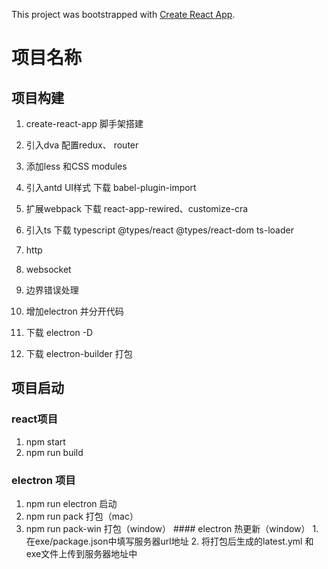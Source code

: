 This project was bootstrapped with [Create React App](https://github.com/facebook/create-react-app).
# 项目名称

## 项目构建
1. create-react-app 脚手架搭建 
2. 引入dva 配置redux、 router 
3. 添加less 和CSS modules 
4. 引入antd UI样式  下载 babel-plugin-import
5. 扩展webpack 
    下载  react-app-rewired、customize-cra 
6. 引入ts 
    下载 typescript @types/react @types/react-dom ts-loader
7. http 
8. websocket  
9. 边界错误处理

1. 增加electron 并分开代码
2. 下载 electron -D
3. 下载 electron-builder 打包


## 项目启动
  ### react项目
  1. npm start
  2. npm run build
  ### electron 项目
  1. npm run electron 启动
  2. npm run pack 打包（mac）
  3. npm run pack-win 打包（window）
    #### electron 热更新（window）
    1. 在exe/package.json中填写服务器url地址
    2. 将打包后生成的latest.yml 和 exe文件上传到服务器地址中